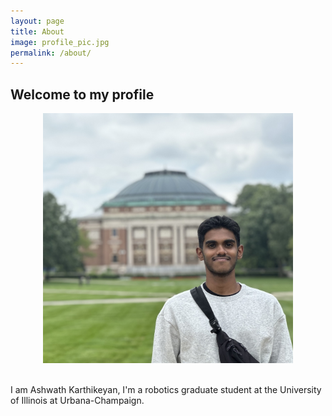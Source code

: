 ```yaml
---
layout: page
title: About
image: profile_pic.jpg
permalink: /about/
---
```


## Welcome to my profile

<center><img src="/img/profile_pic.jpeg" alt="profile_pic" height="400" width="400"></center>
<br> 

I am Ashwath Karthikeyan, I'm a robotics graduate student at the University of Illinois at Urbana-Champaign.